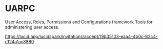# UARPC

User Access, Roles, Permissions and Configurations framework
Tools for administering user access.

https://lucid.app/lucidspark/invitations/accept/19b35103-eaa4-4b0c-82c4-c124a1ac8880
